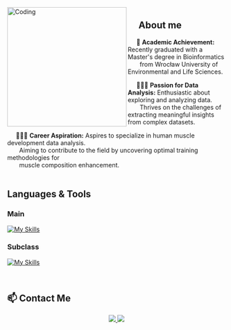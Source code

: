 <link rel="stylesheet" href="https://cdn.jsdelivr.net/gh/devicons/devicon@v2.15.1/devicon.min.css">

<img src="https://github.com/JakubKaniaLift/JakubKaniaLift/assets/138041287/c90fcd8e-d3de-4886-807b-0baafcd01f99" alt="Coding" align="left" width="275">

## &nbsp;&nbsp;&nbsp;&nbsp; About me

&nbsp;&nbsp;&nbsp;&nbsp;  📖 **Academic Achievement:** Recently graduated with a Master's degree in Bioinformatics   
&nbsp;&nbsp;&nbsp;&nbsp;&nbsp;&nbsp; from Wrocław University of Environmental and Life Sciences.

&nbsp;&nbsp;&nbsp;&nbsp;  👨🏼‍💻 **Passion for Data Analysis:** Enthusiastic about exploring and analyzing data.  
&nbsp;&nbsp;&nbsp;&nbsp;&nbsp;&nbsp; Thrives on the challenges of extracting meaningful insights from complex datasets.

&nbsp;&nbsp;&nbsp;&nbsp;  🏋🏼‍♂️ **Career Aspiration:** Aspires to specialize in human muscle development data analysis.  
&nbsp;&nbsp;&nbsp;&nbsp;&nbsp;&nbsp; Aiming to contribute to the field by uncovering optimal training methodologies for  
&nbsp;&nbsp;&nbsp;&nbsp;&nbsp;&nbsp; muscle composition enhancement.  
</br>

## Languages & Tools
### Main 
[![My Skills](https://skillicons.dev/icons?i=py,r,visualstudio,mysql,powerbi)](https://skillicons.dev)

### Subclass
[![My Skills](https://skillicons.dev/icons?i=tensorflow,vim,bash,anaconda,latex)](https://skillicons.dev)

</br>

## 📫 Contact Me

<p align="center">
  <a href="mailto:agnieszka.cieciwa@gmail.com" target="_blank">
    <img src="https://img.shields.io/badge/Email%20-%231DA1F2.svg?&style=for-the-badge&logo=Gmail&logoColor=white"/>
   </a>
   </a> 
  <a href="https://www.linkedin.com/in/aga-ci%C4%99ciwa-2730401b7/" target="_blank">
    <img src="https://img.shields.io/badge/LinkedIn%20-%237289DA.svg?&style=for-the-badge&logo=LinkedIn&logoColor=white"/>
  </a>
</p>




